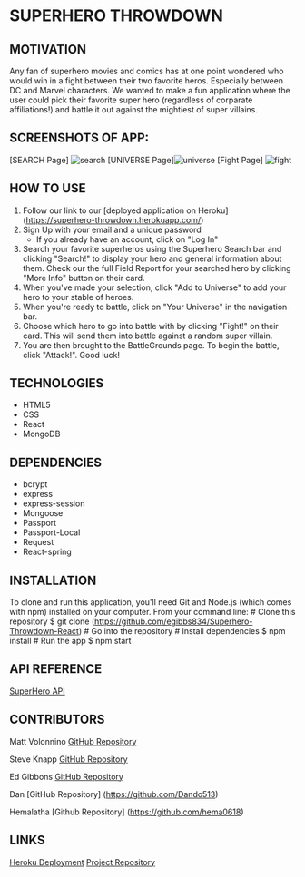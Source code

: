 # SUPERHERO THROWDOWN
## MOTIVATION
Any fan of superhero movies and comics has at one point wondered who would win in a fight between their two favorite heros. Especially between DC and Marvel characters. We wanted to make a fun application where the user could pick their favorite super hero (regardless of corparate affiliations!) and battle it out against the mightiest of super villains.
## SCREENSHOTS OF APP:
[SEARCH Page] ![search](https://user-images.githubusercontent.com/67700843/95050212-24243080-06b9-11eb-9f07-24c50a26150e.PNG)
[UNIVERSE Page]![universe](https://user-images.githubusercontent.com/67700843/95050316-52a20b80-06b9-11eb-9b16-7a9bcaad1c75.PNG)
[Fight Page] ![fight](https://user-images.githubusercontent.com/67700843/95050504-a90f4a00-06b9-11eb-9c9b-24280a9437ff.PNG)
## HOW TO USE
1. Follow our link to our [deployed application on Heroku] (https://superhero-throwdown.herokuapp.com/)
1. Sign Up with your email and a unique password
   - If you already have an account, click on "Log In"
1. Search your favorite superheros using the Superhero Search bar and clicking "Search!" to display your hero and general information about them. Check our the full Field Report for your searched hero by clicking "More Info" button on their card.  
1. When you've made your selection, click "Add to Universe" to add your hero to your stable of heroes.
1. When you're ready to battle, click on "Your Universe" in the navigation bar.
1. Choose which hero to go into battle with by clicking "Fight!" on their card. This will send them into battle against a random super villain.
1. You are then brought to the BattleGrounds page. To begin the battle, click "Attack!". Good luck!
## TECHNOLOGIES
- HTML5
- CSS
- React
- MongoDB
## DEPENDENCIES
- bcrypt
- express
- express-session
- Mongoose
- Passport
- Passport-Local
- Request
- React-spring
## INSTALLATION
To clone and run this application, you'll need Git and Node.js (which comes with npm) installed on your computer. From your command line:
    # Clone this repository
    $ git clone  (https://github.com/egibbs834/Superhero-Throwdown-React)
    # Go into the repository
    # Install dependencies
    $ npm install
    # Run the app
    $ npm start
## API REFERENCE
[SuperHero API](https://www.superheroapi.com/)

## CONTRIBUTORS

Matt Volonnino [GitHub Repository](https://github.com/mvolonnino) 

Steve Knapp [GitHub Repository](https://github.com/Stovencrantz)  

Ed Gibbons [GitHub Repository](https://github.com/egibbs834)

Dan        [GitHub Repository] (https://github.com/Dando513)

Hemalatha  [Github Repository] (https://github.com/hema0618)
## LINKS
[Heroku Deployment](https://superhero-throwdown.herokuapp.com/)
[Project Repository](https://github.com/egibbs834/Superhero-Throwdown-React)